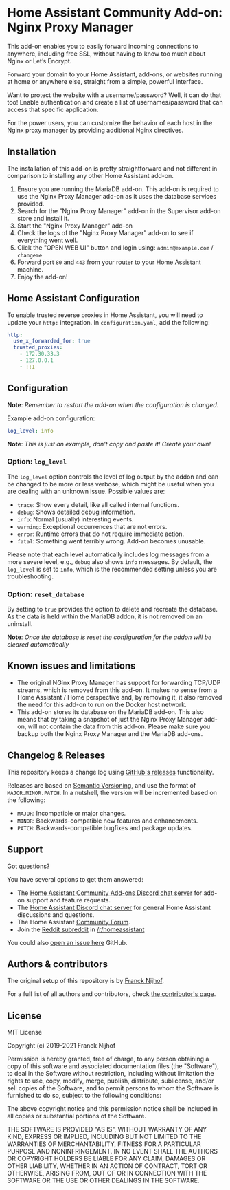 # Home Assistant Community Add-on: Nginx Proxy Manager

This add-on enables you to easily forward incoming connections to anywhere,
including free SSL, without having to know too much about Nginx
or Let’s Encrypt.

Forward your domain to your Home Assistant, add-ons, or websites running
at home or anywhere else, straight from a simple, powerful interface.

Want to protect the website with a username/password? Well, it can do that too!
Enable authentication and create a list of usernames/password that can access
that specific application.

For the power users, you can customize the behavior of each host in the
Nginx proxy manager by providing additional Nginx directives.

## Installation

The installation of this add-on is pretty straightforward and not different in
comparison to installing any other Home Assistant add-on.

1. Ensure you are running the MariaDB add-on. This add-on is required to use
   the Nginx Proxy Manager add-on as it uses the database services provided.
1. Search for the "Nginx Proxy Manager" add-on in the Supervisor add-on store
   and install it.
1. Start the "Nginx Proxy Manager" add-on
1. Check the logs of the "Nginx Proxy Manager" add-on to see if everything went well.
1. Click the "OPEN WEB UI" button and login using:
   `admin@example.com` / `changeme`
1. Forward port `80` and `443` from your router to your Home Assistant machine.
1. Enjoy the add-on!

## Home Assistant Configuration

To enable trusted reverse proxies in Home Assistant, you will need to update your `http:` integration.
In `configuration.yaml`, add the following:

```yaml
http:
  use_x_forwarded_for: true
  trusted_proxies:
    - 172.30.33.3
    - 127.0.0.1
    - ::1
```

## Configuration

**Note**: _Remember to restart the add-on when the configuration is changed._

Example add-on configuration:

```yaml
log_level: info
```

**Note**: _This is just an example, don't copy and paste it! Create your own!_

### Option: `log_level`

The `log_level` option controls the level of log output by the addon and can
be changed to be more or less verbose, which might be useful when you are
dealing with an unknown issue. Possible values are:

- `trace`: Show every detail, like all called internal functions.
- `debug`: Shows detailed debug information.
- `info`: Normal (usually) interesting events.
- `warning`: Exceptional occurrences that are not errors.
- `error`: Runtime errors that do not require immediate action.
- `fatal`: Something went terribly wrong. Add-on becomes unusable.

Please note that each level automatically includes log messages from a
more severe level, e.g., `debug` also shows `info` messages. By default,
the `log_level` is set to `info`, which is the recommended setting unless
you are troubleshooting.

### Option: `reset_database`

By setting to `true` provides the option to delete and recreate the database. As
the data is held within the MariaDB addon, it is not removed on an uninstall.

**Note**: _Once the database is reset the configuration for the addon will be
cleared automatically_

## Known issues and limitations

- The original NGinx Proxy Manager has support for forwarding TCP/UDP streams,
  which is removed from this add-on. It makes no sense from a
  Home Assistant / Home perspective and, by removing it, it also
  removed the need for this add-on to run on the Docker host network.
- This add-on stores its database on the MariaDB add-on. This also means that
  by taking a snapshot of just the Nginx Proxy Manager add-on, will not
  contain the data from this add-on. Please make sure you backup both
  the Nginx Proxy Manager and the MariaDB add-ons.

## Changelog & Releases

This repository keeps a change log using [GitHub's releases][releases]
functionality.

Releases are based on [Semantic Versioning][semver], and use the format
of `MAJOR.MINOR.PATCH`. In a nutshell, the version will be incremented
based on the following:

- `MAJOR`: Incompatible or major changes.
- `MINOR`: Backwards-compatible new features and enhancements.
- `PATCH`: Backwards-compatible bugfixes and package updates.

## Support

Got questions?

You have several options to get them answered:

- The [Home Assistant Community Add-ons Discord chat server][discord] for add-on
  support and feature requests.
- The [Home Assistant Discord chat server][discord-ha] for general Home
  Assistant discussions and questions.
- The Home Assistant [Community Forum][forum].
- Join the [Reddit subreddit][reddit] in [/r/homeassistant][reddit]

You could also [open an issue here][issue] GitHub.

## Authors & contributors

The original setup of this repository is by [Franck Nijhof][frenck].

For a full list of all authors and contributors,
check [the contributor's page][contributors].

## License

MIT License

Copyright (c) 2019-2021 Franck Nijhof

Permission is hereby granted, free of charge, to any person obtaining a copy
of this software and associated documentation files (the "Software"), to deal
in the Software without restriction, including without limitation the rights
to use, copy, modify, merge, publish, distribute, sublicense, and/or sell
copies of the Software, and to permit persons to whom the Software is
furnished to do so, subject to the following conditions:

The above copyright notice and this permission notice shall be included in all
copies or substantial portions of the Software.

THE SOFTWARE IS PROVIDED "AS IS", WITHOUT WARRANTY OF ANY KIND, EXPRESS OR
IMPLIED, INCLUDING BUT NOT LIMITED TO THE WARRANTIES OF MERCHANTABILITY,
FITNESS FOR A PARTICULAR PURPOSE AND NONINFRINGEMENT. IN NO EVENT SHALL THE
AUTHORS OR COPYRIGHT HOLDERS BE LIABLE FOR ANY CLAIM, DAMAGES OR OTHER
LIABILITY, WHETHER IN AN ACTION OF CONTRACT, TORT OR OTHERWISE, ARISING FROM,
OUT OF OR IN CONNECTION WITH THE SOFTWARE OR THE USE OR OTHER DEALINGS IN THE
SOFTWARE.

[contributors]: https://github.com/hassio-addons/addon-nginx-proxy-manager/graphs/contributors
[discord-ha]: https://discord.gg/c5DvZ4e
[discord]: https://discord.me/hassioaddons
[forum]: https://community.home-assistant.io/t/home-assistant-community-add-on-nginx-proxy-manager/111830?u=frenck
[frenck]: https://github.com/frenck
[issue]: https://github.com/hassio-addons/addon-nginx-proxy-manager/issues
[reddit]: https://reddit.com/r/homeassistant
[releases]: https://github.com/hassio-addons/addon-nginx-proxy-manager/releases
[semver]: http://semver.org/spec/v2.0.0.htm
